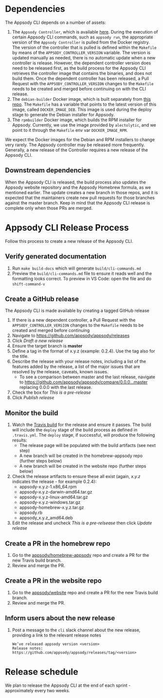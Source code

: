 # Dependencies
The Appsody CLI depends on a number of assets:

1. The `Appsody Controller`, which is available [here](https://github.com/appsody/controller). During the execution of certain Appsody CLI commands, such as `appsody run`, the appropriate version of the `Appsody Controller` is pulled from the Docker registry. The version of the controller that is pulled is defined within the `Makefile` by means of the `APPSODY_CONTROLLER_VERSION` variable. The version is updated manually as needed, there is no automatic update when a new controller is release. However, the dependent controller version does need to be released first, as the build process for the Appsody CLI retrieves the controller image that contains the binaries, and does not build them. Once the dependent controller has been released, a Pull Request with the `APPSODY_CONTROLLER_VERSION` changes to the `Makefile` needs to be created and merged before continuing on with the CLI release.
1. The `debian-builder` Docker image, which is built separately from [this repo](https://github.com/appsody/debian-builder). The `Makefile` has a variable that points to the latest version of this image, called `DOCKER_IMAGE_DEB`. This image is used during the deploy stage to generate the Debian installer for Appsody. 
1. The `rpmbuilder` Docker image, which builds the RPM installer for Appsody. Currently, we use the image provided by `alectolytic`, and we point to it through the `Makefile` env var `DOCKER_IMAGE_RPM`.

We expect the Docker images for the Debian and RPM installers to change very rarely. The Appsody controller may be released more frequently. Generally, a new release of the Controller requires a new release of the Appsody CLI.

## Downstream dependencies
When the Appsody CLI is released, the build process also updates the Appsody website repository and the Appsody Homebrew formula, as we mentioned earlier. The update creates a new branch in those repos, and it is expected that the maintainers create new pull requests for those branches against the master branch. Keep in mind that the Appsody CLI release is complete only when those PRs are merged.

# Appsody CLI Release Process
Follow this process to create a new release of the Appsody CLI.

## Verify generated documentation
1. Run `make build-docs` which will generate `build/cli-commands.md`
1. Preview the `build/cli-commands.md` file to ensure it reads well and the formatting looks correct. To preview in VS Code: open the file and do `shift-command-v`

## Create a GitHub release
The Appsody CLI is made available by creating a tagged GitHub release
1. If there is a new dependent controller, a Pull Request with the `APPSODY_CONTROLLER_VERSION` changes to the `Makefile` needs to be created and merged before continuing
1. Navigate to https://github.com/appsody/appsody/releases
1. Click _Draft a new release_
1. Ensure the target branch is __master__
1. Define a tag in the format of x.y.z (example: 0.2.4). Use the tag also for the title.
1. Describe the release with your release notes, including a list of the features added by the release, a list of the major issues that are resolved by the release, caveats, known issues.
    * To see a comparison between master and the last release, navigate to https://github.com/appsody/appsody/compare/0.0.0...master replacing 0.0.0 with the last release.
1. Check the box for _This is a pre-release_
1. Click _Publish release_

## Monitor the build
1. Watch the [Travis build](https://travis-ci.com/appsody/appsody) for the release and ensure it passes. The build will include the `deploy` stage of the build process as defined in `.travis.yml`. The `deploy` stage, if successful, will produce the following results:
    * The release page will be populated with the build artifacts (see next step)
    * A new branch will be created in the homebrew-appsody repo (further steps below)
    * A new branch will be created in the website repo (further steps below)
1. Check the release artifacts to ensure these all exist (again, _x.y.z_ indicates the release - for example 0.2.4):
    * appsody-x.y.z-1.x86_64.rpm
    * appsody-x.y.z-darwin-amd64.tar.gz
    * appsody-x.y.z-linux-amd64.tar.gz
    * appsody-x.y.z-windows.tar.gz
    * appsody-homebrew-x.y.z.tar.gz
    * appsody.rb
    * appsody_x.y.z_amd64.deb
1. Edit the release and uncheck _This is a pre-relsease_ then click _Update release_

## Create a PR in the homebrew repo
1. Go to the [appsody/homebrew-appsody](https://github.com/appsody/homebrew-appsody/branches) repo and create a PR for the new Travis build branch.
1. Review and merge the PR.

## Create a PR in the website repo
1. Go to the [appsody/website](https://github.com/appsody/website/branches) repo and create a PR for the new Travis build branch.
1. Review and merge the PR.

## Inform users about the new release
1.  Post a message to the `cli` slack channel about the new release, providing a link to the relevant release notes
    ```
    We’ve released appsody version <version>
    Release notes: https://github.com/appsody/appsody/releases/tag/<version>
    ```

# Release schedule
We plan to release the Appsody CLI at the end of each sprint - approximately every two weeks.

